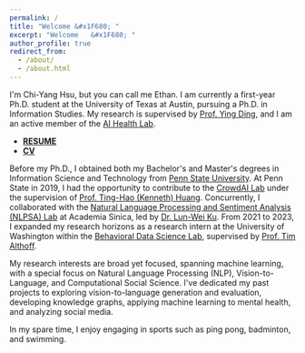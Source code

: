 ```yaml
---
permalink: /
title: "Welcome &#x1F680; "
excerpt: "Welcome	&#x1F680; "
author_profile: true
redirect_from: 
  - /about/
  - /about.html
---
```

<!--<p style="color:orange"><b>Hello</b></p> -->


I'm Chi-Yang Hsu, but you can call me Ethan. I am currently a first-year Ph.D. student at the University of Texas at Austin, pursuing a Ph.D. in Information Studies. My research is supervised by [Prof. Ying Ding](https://yingding.ischool.utexas.edu/), and I am an active member of the [AI Health Lab](https://aihealth.ischool.utexas.edu/).

- [**RESUME**](/files/2022_Resume.pdf)
- [**CV**](/files/2022_CV.pdf)


Before my Ph.D., I obtained both my Bachelor's and Master's degrees in Information Science and Technology from [Penn State University](https://www.psu.edu/). At Penn State in 2019, I had the opportunity to contribute to the [CrowdAI Lab](https://crowd.ist.psu.edu/crowd-ai-lab.html) under the supervision of [Prof. Ting-Hao (Kenneth) Huang](https://crowd.ist.psu.edu/crowd-ai-lab.html). Concurrently, I collaborated with the [Natural Language Processing and Sentiment Analysis (NLPSA) Lab](https://academiasinicanlplab.github.io) at Academia Sinica, led by [Dr. Lun-Wei Ku](https://www.iis.sinica.edu.tw/pages/lwku/). From 2021 to 2023, I expanded my research horizons as a research intern at the University of Washington within the [Behavioral Data Science Lab](https://behavioral-data.github.io/), supervised by [Prof. Tim Althoff](http://timalthoff.de/).

My research interests are broad yet focused, spanning machine learning, with a special focus on Natural Language Processing (NLP), Vision-to-Language, and Computational Social Science. I've dedicated my past projects to exploring vision-to-language generation and evaluation, developing knowledge graphs, applying machine learning to mental health, and analyzing social media.

In my spare time, I enjoy engaging in sports such as ping pong, badminton, and swimming.

<br>
<!-- <p style="color:#F64668">** Update: I'm in the gap year between my Master's and Ph.D. degrees, and I'm now looking for a summer research internship!! :) **</p>-->

<!--LALALA
======
Exmaple Template -->


<!-- How to edit your site's GitHub repository -->
<!-- 
------
Example: editing a markdown file for a talk
![Editing a markdown file for a talk](/images/editing-talk.png) -->


